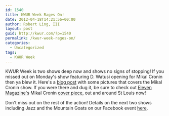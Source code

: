 ```yaml
---
id: 1540
title: KWUR Week Rages On!
date: 2012-04-18T14:21:56+00:00
author: Robert Ling, III
layout: post
guid: http://kwur.com/?p=1540
permalink: /kwur-week-rages-on/
categories:
  - Uncategorized
tags:
  - KWUR Week
---
```

<div class="pf-content">
  <p>
    KWUR Week is two shows deep now and shows no signs of stopping! If you missed out on Monday's show featuring D. Watusi opening for Mikal Cronin then ya blew it. Here's a <a href="http://iwenttoashow.com/2012/04/garage-party-with-mikal-cronin-dwatusi-the-gargoyle/#more-3518">blog post</a> with some pictures that covers the Mikal Cronin show. If you were there and dug it, be sure to check out <a href="http://elevenmusicmag.com/current-issue">Eleven Magazine's</a> Mikal Cronin <a href="http://issuu.com/elevenmagazinestl/docs/eleven8.4_april2012/1">cover piece</a>, out and around St Louis now!
  </p>
  
  <p>
    Don't miss out on the rest of the action! Details on the next two shows including Jazz and the Mountain Goats on our Facebook event <a href="http://www.facebook.com/events/379721702068051/">here</a>.
  </p>
</div>